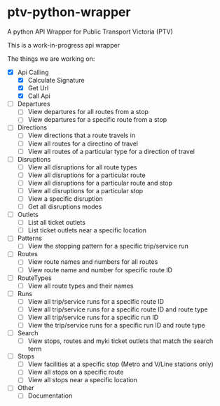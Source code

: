 # ptv-python-wrapper
A python API Wrapper for Public Transport Victoria (PTV)

This is a work-in-progress api wrapper

The things we are working on:
- [x] Api Calling
    - [x] Calculate Signature
    - [x] Get Url
    - [x] Call Api
- [ ] Departures
    - [ ] View departures for all routes from a stop
    - [ ] View departures for a specific route from a stop
- [ ] Directions
    - [ ] View directions that a route travels in
    - [ ] View all routes for a directino of travel
    - [ ] View all routes of a particular type for a direction of travel
- [ ] Disruptions
    - [ ] View all disruptions for all route types
    - [ ] View all disruptions for a particular route
    - [ ] View all disruptions for a particular route and stop
    - [ ] View all disruptions for a particular stop
    - [ ] View a specific disruption
    - [ ] Get all disruptions modes
- [ ] Outlets
    - [ ] List all ticket outlets
    - [ ] List ticket outlets near a specific location
- [ ] Patterns
    - [ ] View the stopping pattern for a specific trip/service run
- [ ] Routes
    - [ ] View route names and numbers for all routes
    - [ ] View route name and number for specific route ID
- [ ] RouteTypes
    - [ ] View all route types and their names
- [ ] Runs
    - [ ] View all trip/service runs for a specific route ID
    - [ ] View all trip/service runs for a specific route ID and route type
    - [ ] View all trip/service runs for a specific run ID
    - [ ] View the trip/service runs for a specific run ID and route type
- [ ] Search
    - [ ] View stops, routes and myki ticket outlets that match the search term
- [ ] Stops
    - [ ] View facilities at a specific stop (Metro and V/Line stations only)
    - [ ] View all stops on a specific route
    - [ ] View all stops near a specific location
- [ ] Other
    - [ ] Documentation